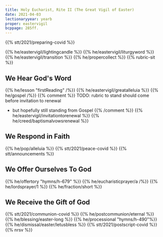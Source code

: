 ```yaml
---
title: Holy Eucharist, Rite II (The Great Vigil of Easter)
date: 2021-04-03
lectionaryyear: yearb
proper: eastervigil
bcppage: 285ff.
---
```

{{% stt/2021/preparing-covid %}}

{{% he/eastervigil/lightingcandle %}}
{{% he/eastervigil/liturgyword %}}
{{% he/eastervigil/transition %}}
{{% he/propercollect %}}
{{% rubric-sit %}}

## We Hear God's Word
{{% he/lesson "firstReading" /%}}
{{% he/eastervigil/greatalleluia %}}
{{% he/gospel /%}}
{{% comment %}}
TODO: rubric to stand should come before invitation to renewal
 - but hopefully still standing from Gospel
{{% /comment %}}
{{% he/eastervigil/invitationtorenewal %}}
{{% he/creed/baptismalvowsrenewal %}}

## We Respond in Faith
{{% he/pop/alleluia %}}
{{% stt/2021/peace-covid %}}
{{% stt/announcements %}}

## We Offer Ourselves To God
{{% he/offertory "hymns/h-679" %}}
{{% he/eucharisticprayer/a /%}}
{{% he/lordsprayer/1 %}}
{{% he/fraction/short %}}

## We Receive the Gift of God
{{% stt/2021/communion-covid %}}
{{% he/postcommunion/eternal %}}
{{% he/blessing/easter-long %}}
{{% he/processional "hymns/h-490"%}}
{{% he/dismissal/easter/letusbless %}}
{{% stt/2021/postscript-covid %}}
{{% nrsv %}}
